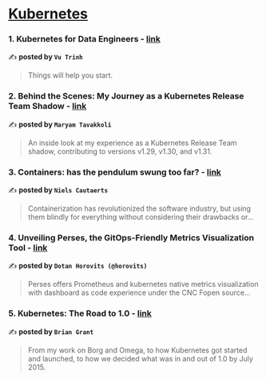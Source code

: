 
<h1><a href=https://medium.com/tag/kubernetes/recommended target="_blank" rel="noopener noreferrer">Kubernetes</a></h1>
<h3>1. Kubernetes for Data Engineers - <a href="https://medium.com/@vutrinh274/kubernetes-for-data-engineers-9ba95d338cfe" target="_blank" rel="noopener noreferrer">link</a></h3>

✍️ **posted by `Vu Trinh`**

<blockquote>Things will help you start.</blockquote>

<h3>2. Behind the Scenes: My Journey as a Kubernetes Release Team Shadow - <a href="https://medium.com/code-like-a-girl/behind-the-scenes-my-journey-as-a-kubernetes-release-team-shadow-630be70effb0" target="_blank" rel="noopener noreferrer">link</a></h3>

✍️ **posted by `Maryam Tavakkoli`**

<blockquote>An inside look at my experience as a Kubernetes Release Team shadow, contributing to versions v1.29, v1.30, and v1.31.</blockquote>

<h3>3. Containers: has the pendulum swung too far? - <a href="https://medium.com/itnext/containers-has-the-pendulum-swung-too-far-208ad02a6b42" target="_blank" rel="noopener noreferrer">link</a></h3>

✍️ **posted by `Niels Cautaerts`**

<blockquote>Containerization has revolutionized the software industry, but using them blindly for everything without considering their drawbacks or…</blockquote>

<h3>4. Unveiling Perses, the GitOps-Friendly Metrics Visualization Tool - <a href="https://medium.com/@horovits/unveiling-perses-the-gitops-friendly-metrics-visualization-tool-f05b5324d7da" target="_blank" rel="noopener noreferrer">link</a></h3>

✍️ **posted by `Dotan Horovits (@horovits)`**

<blockquote>Perses offers Prometheus and kubernetes native metrics visualization with dashboard as code experience under the CNC Fopen source…</blockquote>

<h3>5. Kubernetes: The Road to 1.0 - <a href="https://medium.com/itnext/kubernetes-the-road-to-1-0-525a9420fdf0" target="_blank" rel="noopener noreferrer">link</a></h3>

✍️ **posted by `Brian Grant`**

<blockquote>From my work on Borg and Omega, to how Kubernetes got started and launched, to how we decided what was in and out of 1.0 by July 2015.</blockquote>

